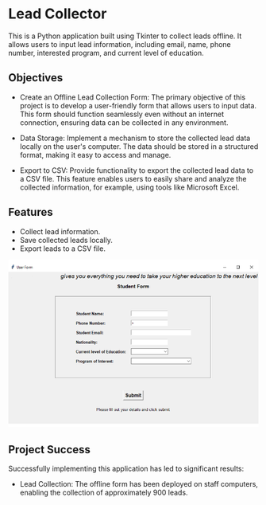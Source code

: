 # Lead Collector

This is a Python application built using Tkinter to collect leads offline. It allows users to input lead information, including email, name, phone number, interested program, and current level of education.

## Objectives
- Create an Offline Lead Collection Form: The primary objective of this project is to develop a user-friendly form that allows users to input data. This form should function seamlessly even without an internet connection, ensuring data can be collected in any environment.

- Data Storage: Implement a mechanism to store the collected lead data locally on the user's computer. The data should be stored in a structured format, making it easy to access and manage.

- Export to CSV: Provide functionality to export the collected lead data to a CSV file. This feature enables users to easily share and analyze the collected information, for example, using tools like Microsoft Excel.

## Features

- Collect lead information.
- Save collected leads locally.
- Export leads to a CSV file.

![Screenshot](screen_shot.png)


## Project Success
Successfully implementing this application has led to significant results:

- Lead Collection: The offline form has been deployed on staff computers, enabling the collection of approximately 900 leads.